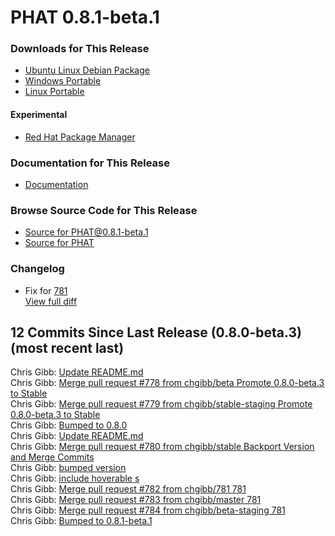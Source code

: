# PHAT 0.8.1-beta.1
### Downloads for This Release 
* [Ubuntu Linux Debian Package](https://github.com/chgibb/PHAT/releases/download/0.8.1-beta.1/phat_0.8.1.beta.1_amd64.deb)  
* [Windows Portable](https://github.com/chgibb/PHAT/releases/download/0.8.1-beta.1/phat-win32-x64-portable.zip)  
* [Linux Portable](https://github.com/chgibb/PHAT/releases/download/0.8.1-beta.1/phat-linux-x64-portable.tar.gz)
#### Experimental
* [Red Hat Package Manager](https://github.com/chgibb/PHAT/releases/download/0.8.1-beta.1/phat-0.8.1-beta.1.x86_64.rpm)

### Documentation for This Release
* [Documentation](https://chgibb.github.io/PHATDocs/docs/releases/0.8.1-beta.1/home)

### Browse Source Code for This Release
* [Source for PHAT@0.8.1-beta.1](https://github.com/chgibb/PHAT/tree/0.8.1-beta.1)
* [Source for PHAT](https://github.com/chgibb/PHAT)

### Changelog
* Fix for [781](https://github.com/chgibb/PHAT/issues/781)  
[View full diff](https://github.com/chgibb/PHAT/compare/0.8.0-beta.3...0.8.1-beta.1) 
  
## 12 Commits Since Last Release (0.8.0-beta.3) (most recent last)  
Chris Gibb: [Update README.md](https://github.com/chgibb/PHAT/commit/3331519ed904f0d501c58a7bb49e549bf2e44291)  
Chris Gibb: [Merge pull request #778 from chgibb/beta  Promote 0.8.0-beta.3 to Stable](https://github.com/chgibb/PHAT/commit/2c93c36cc12a4b4d27ad825f5ba670fe4c7ea5fb)  
Chris Gibb: [Merge pull request #779 from chgibb/stable-staging  Promote 0.8.0-beta.3 to Stable](https://github.com/chgibb/PHAT/commit/5b1a93d45645dceec05912c213986342fcd7459f)  
Chris Gibb: [Bumped to 0.8.0](https://github.com/chgibb/PHAT/commit/6fbeba6edff21ede5e3465beda5117ebb44c5334)  
Chris Gibb: [Update README.md](https://github.com/chgibb/PHAT/commit/14f60616b866f620d53aca50b68e140f374fd580)  
Chris Gibb: [Merge pull request #780 from chgibb/stable  Backport Version and Merge Commits](https://github.com/chgibb/PHAT/commit/59ddd6ab45cc3d7e9ed37a48c3a5fb7aa87f8c8c)  
Chris Gibb: [bumped version](https://github.com/chgibb/PHAT/commit/a866aaca112eeb896437a81ec5b8798aeb11c0c7)  
Chris Gibb: [include hoverable <td>s](https://github.com/chgibb/PHAT/commit/e0ecc9cc79827c61bcdd9611dcdd879c74842c5e)  
Chris Gibb: [Merge pull request #782 from chgibb/781  781](https://github.com/chgibb/PHAT/commit/2ae6d2437172d75c0ab0aa04f2e09d3c39786961)  
Chris Gibb: [Merge pull request #783 from chgibb/master  781](https://github.com/chgibb/PHAT/commit/630a097f47acca11e5967d2cfaf0a1cf49217eb2)  
Chris Gibb: [Merge pull request #784 from chgibb/beta-staging  781](https://github.com/chgibb/PHAT/commit/2e4f6344183365d171ce3a27e2b23c39d85cee2a)  
Chris Gibb: [Bumped to 0.8.1-beta.1](https://github.com/chgibb/PHAT/commit/cce406ea72a131d4ce997179cb46eb1b27393104)  
